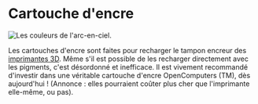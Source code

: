 # Cartouche d'encre

![Les couleurs de l'arc-en-ciel.](oredict:oc:inkCartridge)

Les cartouches d'encre sont faites pour recharger le tampon encreur des [imprimantes 3D](../block/printer.md). Même s'il est possible de les recharger directement avec les pigments, c'est désordonné et inefficace. Il est vivement recommandé d'investir dans une véritable cartouche d'encre OpenComputers (TM), dès aujourd'hui ! (Annonce : elles pourraient coûter plus cher que l'imprimante elle-même, ou pas).
